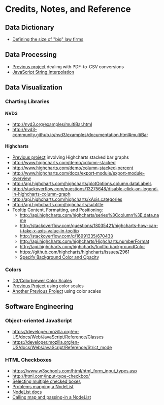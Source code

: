 # Credits, Notes, and Reference

## Data Dictionary

  + [Defining the size of "big" law firms](http://www.top-law-schools.com/introduction-to-biglaw.html)

## Data Processing

  + [Previous project](https://github.com/dwillis/state_legislatures/) dealing with PDF-to-CSV conversions
  + [JavaScript String Interpolation](http://stackoverflow.com/questions/1408289/how-can-i-do-string-interpolation-in-javascript)

## Data Visualization

### Charting Libraries

#### NVD3

  + http://nvd3.org/examples/multiBar.html
  + http://nvd3-community.github.io/nvd3/examples/documentation.html#multiBar

#### Highcharts

  + [Previous project](https://github.com/data-creative/us-gov-greenhouse-gas-emissions/blob/master/emissions.html) involving Highcharts stacked bar graphs
  + http://www.highcharts.com/demo/column-stacked
  + http://www.highcharts.com/demo/column-stacked-percent
  + http://www.highcharts.com/docs/export-module/export-module-overview
  + http://api.highcharts.com/highcharts/plotOptions.column.dataLabels
  + http://stackoverflow.com/questions/13275648/disable-click-on-legend-in-highcharts-column-graph
  + http://api.highcharts.com/highcharts/xAxis.categories
  + http://api.highcharts.com/highcharts/subtitle
  + Tooltip Content, Formatting, and Positioning:
    + http://api.highcharts.com/highcharts/series%3Ccolumn%3E.data.name
    + http://stackoverflow.com/questions/18035421/highcharts-how-can-i-take-x-axis-value-in-tooltip
    + http://stackoverflow.com/q/16991335/670433
    + http://api.highcharts.com/highcharts/Highcharts.numberFormat
    + http://api.highcharts.com/highcharts/tooltip.backgroundColor
    + https://github.com/highcharts/highcharts/issues/2961
    + [Specify Background Color and Opacity](http://jsfiddle.net/highcharts/9vrYL/)

### Colors

  + [D3/Colorbrewer Color Scales](https://bl.ocks.org/mbostock/5577023)
  + [Previous Project](https://github.com/data-creative/us-income-and-affordability/blob/master/index.html) using color scales
  + [Another Previous Project](https://github.com/data-creative/us-state-legislature-compositions/blob/master/index.html) using color scales

## Software Engineering

### Object-oriented JavaScript

  + https://developer.mozilla.org/en-US/docs/Web/JavaScript/Reference/Classes
  + https://developer.mozilla.org/en-US/docs/Web/JavaScript/Reference/Strict_mode

### HTML Checkboxes

  + https://www.w3schools.com/html/html_form_input_types.asp
  + http://html.com/input-type-checkbox/
  + [Selecting multiple checked boxes](http://stackoverflow.com/questions/20068487/getting-multiple-selected-checkbox-values-in-a-string-in-javascript-and-php)
  + [Problems mapping a NodeList](http://stackoverflow.com/questions/13433799/why-doesnt-nodelist-have-foreach)
  + [NodeList docs](https://developer.mozilla.org/en-US/docs/Web/API/NodeList)
  + [Calling map and passing-in a NodeList](https://tiffanybbrown.com/2012/10/16/iterating-and-applying-functions-to-nodelists-with-map-and-foreach/)
